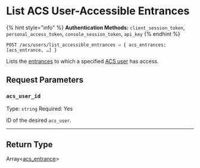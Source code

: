 # List ACS User-Accessible Entrances

{% hint style="info" %}
**Authentication Methods:** `client_session_token`, `personal_access_token`, `console_session_token`, `api_key`
{% endhint %}

```
POST /acs/users/list_accessible_entrances ⇒ { acs_entrances: [acs_entrance, …] }
```

Lists the [entrances](https://docs.seam.co/latest/api/acs/entrances) to which a specified [ACS user](https://docs.seam.co/latest/capability-guides/access-systems/user-management) has access.

## Request Parameters

### `acs_user_id`

Type: `string`
Required: Yes

ID of the desired `acs_user`.

***

## Return Type

Array<[acs\_entrance](./)>

